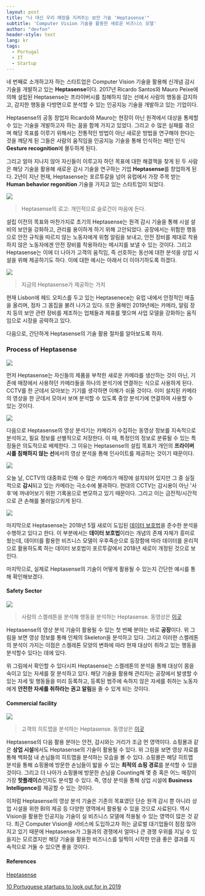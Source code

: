 ```yaml
---
layout: post
title: "나 대신 우리 매장을 지켜주는 보안 기술 'Heptasense'"
subtitle: 'Computer Vision 기술을 활용한 새로운 비즈니스 모델'
author: "devfon"
header-style: text
lang: kr
tags:
  - Portugal
  - IT
  - Startup
---
```



네 번째로 소개하고자 하는 스타트업은 Computer Vision 기술을 활용해 신개념 감시 기술을 개발하고 있는 **Heptasense**이다. 2017년 Ricardo Santos와 Mauro Peixe에 의해 설립된 Heptasense는 프라이버시를 침해하지 않는 선에서 사람의 행동을 감지하고, 감지한 행동을 다방면으로 분석할 수 있는 인공지능 기술을 개발하고 있는 기업이다.

Heptasense의 공동 창업자 Ricardo와 Mauro는 현장이 아닌 원격에서 대상을 통제할 수 있는 기술을 개발하고자 하는 꿈을 함께 가지고 있었다. 그리고 수 많은 실패를 겪으며 해당 목표를 이루기 위해서는 전통적인 방법이 아닌 새로운 방법을 연구해야 한다는 것을 깨닫게 된 그들은 사람의 움직임을 인공지능 기술을 통해 인식하는 패턴 인식 **Gesture recognition**에 몰두하게 된다. 

그리고 얼마 지나지 않아 자신들이 이루고자 하던 목표에 대한 해결책을 찾게 된 두 사람은 해당 기술을 활용해 새로운 감시 기술을 연구하는 기업 **Heptasense**를 창업하게 된다. 2년이 지난 현재, Heptasense는 포르투갈을 넘어 유럽에서 가장 주목 받는 **Human behavior regonition** 기술을 가지고 있는 스타트업이 되었다.


![](/img/in-post/hepta-logo.png)
> Heptasense의 로고: 개인적으로 슬로건이 마음에 든다.

설립 이전의 목표와 마찬가지로 초기의 Heptasense는 원격 감시 기술을 통해 시설 설비의 보안을 강화하고, 관리를 용이하게 하기 위해 고안되었다. 공장에서는 위험한 행동으로 안전 규칙을 따르지 않는 노동자에게 위험 알림을 보내고, 안전 장비를 제대로 착용하지 않은 노동자에겐 안전 장비를 착용하라는 메시지를 보낼 수 있는 것이다. 그리고 Heptasense는 이에 더 나아가 고객의 움직임, 즉 선호하는 동선에 대한 분석을 상업 시설을 위해 제공하기도 하다. 이에 대한 예시는 아래서 더 이야기하도록 하겠다.

![](/img/in-post/hepta-value.png)
> 지금의 Heptasense가 제공하는 가치

현재 Lisbon에 헤드 오피스를 두고 있는 Heptasenece는 유럽 내에서 안정적인 매출을 올리며, 점차 그 몸집을 불려 나가고 있다. 또한 올해인 2019년에는 카메라, 알림 장치 등의 보안 관련 장비를 제조하는 업체들과 제휴를 맺으며 사업 모델을 강화하는 움직임으로 시장을 공략하고 있다. 

다음으로, 간단하게 Heptasense의 기술 활용 절차를 알아보도록 하자.


### Process of Heptasense
![](/img/in-post/hepta-step1.png)

먼저 Heptasense는 자신들의 제품을 부착한 새로운 카메라를 생산하는 것이 아닌, 기존에 매장에서 사용하던 카메라들을 하나의 분석기에 연결하는 식으로 사용하게 된다. CCTV를 한 군데서 모아보는 기기를 생각하면 이해가 쉬울 것이다. 이미 설치된 카메라의 영상을 한 군데서 모아서 보며 분석할 수 있도록 중앙 분석기에 연결하여 사용할 수 있는 것이다.

![](/img/in-post/hepta-step2.png)

다음으로 Heptasense의 영상 분석기는 카메라가 수집하는 동영상 정보를 지속적으로 분석하고, 필요 정보를 선별적으로 저장한다. 이 때, 특정인의 정보로 분류될 수 있는 특징들은 의도적으로 배제한다. 그 이유는 Heptasense의 설립 목표가 개인의 **프라이버시를 침해하지 않는 선**에서의 영상 분석을 통해 인사이트를 제공하는 것이기 때문이다.

![](/img/in-post/hepta-step3.png)

오늘 날, CCTV의 대중화로 인해 수 많은 카메라가 매장에 설치되어 있지만 그 중 실질적으로 **감시**되고 있는 카메라는 극소수에 불과하다. 현대의 CCTV는 감시용이 아닌 '사후'에 꺼내어보기 위한 기록용으로 변모하고 있기 때문이다. 그리고 이는 금전적/시간적으로 큰 손해를 불러일으키게 된다.

![](/img/in-post/hepta-step4.png)

마지막으로 Heptasense는 2018년 5월 새로이 도입된 [데이터 보호법](https://protecao-dados.pt/o-regulamento/)을 준수한 분석을 수행하고 있다고 한다. 이 부분에서는 **데이터 보호법**이라는 개념의 존재 자체가 흥미로웠는데, 데이터를 활용한 비즈니스 모델이 우후죽순으로 등장함에 따라 데이터를 윤리적으로 활용하도록 하는 데이터 보호법이 포르투갈에서 2018년 새로이 개정된 것으로 보인다.

마지막으로, 실제로 Heptasense의 기술이 어떻게 활용될 수 있는지 간단한 예시를 통해 확인해보겠다.

#### Safety Sector
![](/img/in-post/bending.png)
> 사람의 스켈레톤을 분석해 행동을 분석하는 Heptasense. 동영상은 [이곳](https://www.youtube.com/watch?v=0sffe-XG99k)

Heptasense의 영상 분석 기술이 활용될 수 있는 첫 번째 분야는 바로 **공장**이다. 위 그림을 보면 영상 정보를 통해 인체의 Skeleton을 분석하고 있다. 그리고 이러한 스켈레톤의 분석이 가지는 이점은 스켈레톤 모양의 변화에 따라 현재 대상이 취하고 있는 행동을 분석할수 있다는 데에 있다.

위 그림에서 확인할 수 있다시피 Heptasense는 스켈레톤의 분석을 통해 대상이 몸을 숙이고 있는 자세를 잘 분석하고 있다. 해당 기술을 활용해 관리자는 공장에서 발생할 수 있는 자세 및 행동들을 미리 등록하고, 등록된 범주에 속하지 않은 자세를 취하는 노동자에게 **안전한 자세를 취하라는 권고 알림**을 줄 수 있게 되는 것이다.


#### Commercial facility
![](/img/in-post/hepta-busi.png)
> 고객의 히트맵을 분석하는 Heptasense. 동영상은 [이곳](https://www.youtube.com/watch?v=CaHhSNEHRNA)

Heptasense의 다음 활용 분야는 안전, 감시와는 거리가 조금 먼 영역이다. 쇼핑몰과 같은 **상업 시설**에서도 Heptasense의 기술이 활용될 수 있다. 위 그림을 보면 영상 자료를 통해 백화점 내 손님들의 히트맵을 분석하는 모습을 볼 수 있다. 쇼핑몰은 해당 히트맵 분석을 통해 쇼핑몰에 방문한 손님들이 밟을 수 있는 **최적의 쇼핑 경로**를 분석할 수 있을 것이다. 그리고 더 나아가 쇼핑몰에 방문한 손님을 Counting해 몇 층 혹은 어느 매장이 가장 **핫플레이스**인지도 분석할 수 있다. 즉, 영상 분석을 통해 상업 시설에 **Business Intelligence**를 제공할 수 있는 것이다.

이처럼 Heptasense의 영상 분석 기술은 기존의 목표였던 단순 원격 감시 뿐 아니라 상업 시설을 위한 BI의 제공 등 다양한 영역에서 활용될 수 있을 것으로 사료된다. 역시 Vision을 활용한 인공지능 기술이 실 비즈니스 모델에 적용될 수 있는 영역이 많은 것 같다. 최근 Computer Vision을 서비스에 도입하고자 하는 글로벌 대기업들이 점점 많아지고 있기 때문에 Heptasense가 그들과의 경쟁에서 얼마나 큰 경쟁 우위를 지닐 수 있을지는 모르겠지만 해당 기술을 활용한 비즈니스를 일찍이 시작한 만큼 좋은 결과를 지속적으로 거둘 수 있으면 좋을 것이다.


#### References
[Heptasense](http://heptasense.com/)

[10 Portuguese startups to look out for in 2019](https://www.eu-startups.com/2019/02/10-portuguese-startups-to-look-out-for-in-2019/)